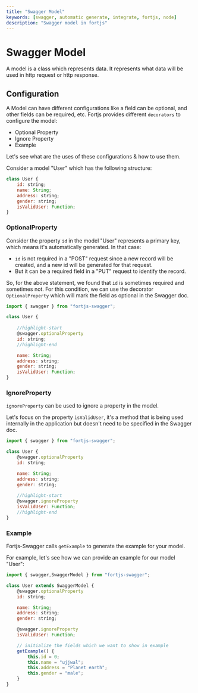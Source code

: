```yaml
---
title: "Swagger Model"
keywords: [swagger, automatic generate, integrate, fortjs, node]
description: "Swagger model in fortjs"
---
```


# Swagger Model

A model is a class which represents data. It represents what data will be used in http request or http response. 

## Configuration 

A Model can have different configurations like a field can be optional, and other fields can be required, etc. Fortjs provides different `decorators` to configure the model:

- Optional Property
- Ignore Property
- Example

Let's see what are the uses of these configurations & how to use them.    

Consider a model "User" which has the following structure:

```js
class User {
    id: string;
    name: String;
    address: string;
    gender: string;
    isValidUser: Function;
}
```

### OptionalProperty

Consider the property `id` in the model "User" represents a primary key, which means it's automatically generated. In that case:

- `id` is not required in a "POST" request since a new record will be created, and a new id will be generated for that request.
- But it can be a required field in a "PUT" request to identify the record.

So, for the above statement, we found that `id` is sometimes required and sometimes not. For this condition, we can use the decorator `OptionalProperty` which will mark the field as optional in the Swagger doc.

```js
import { swagger } from "fortjs-swagger";

class User {
    
    //highlight-start
    @swagger.optionalProperty
    id: string;
    //highlight-end

    name: String;
    address: string;
    gender: string;
    isValidUser: Function;
}
```

### IgnoreProperty

`ignoreProperty` can be used to ignore a property in the model.

Let's focus on the property `isValidUser`, it's a method that is being used internally in the application but doesn't need to be specified in the Swagger doc.

```js
import { swagger } from "fortjs-swagger";

class User {
    @swagger.optionalProperty
    id: string;

    name: String;
    address: string;
    gender: string;
    
    //highlight-start
    @swagger.ignoreProperty
    isValidUser: Function;
    //highlight-end
}
```

### Example 

Fortjs-Swagger calls `getExample` to generate the example for your model.

For example, let's see how we can provide an example for our model "User":

```javascript
import { swagger,SwaggerModel } from "fortjs-swagger";

class User extends SwaggerModel {
    @swagger.optionalProperty
    id: string;

    name: String;
    address: string;
    gender: string;

    @swagger.ignoreProperty
    isValidUser: Function;

    // initialize the fields which we want to show in example  
    getExample() {
        this.id = 0;
        this.name = "ujjwal";
        this.address = "Planet earth";
        this.gender = "male";
    }
}
```